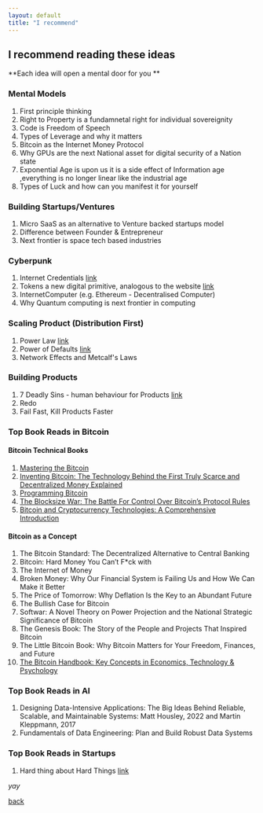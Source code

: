 ```yaml
---
layout: default
title: "I recommend"
---
```


## I recommend reading these ideas

**Each idea will open a mental door for you **

### Mental Models

1. First principle thinking
2. Right to Property is a fundamnetal right for individual sovereignity 
3. Code is Freedom of Speech
4. Types of Leverage and why it matters
5. Bitcoin as the Internet Money Protocol
6. Why GPUs are the next National asset for digital security of a Nation state
7. Exponential Age is upon us it is a side effect of Information age ,everything is no longer linear like the industrial age
8. Types of Luck and how can you manifest it for yourself

### Building Startups/Ventures
1. Micro SaaS as an alternative to Venture backed startups model
2. Difference between Founder & Entrepreneur
3. Next frontier is space tech based industries

### Cyberpunk
1. Internet Credentials [link](https://ankitkr0.in/2021/01/02/on-internet-credentials-new-school-and-productising-first-point-of-motivation/) 
2. Tokens a new digital primitive, analogous to the website [link](https://cdixon.mirror.xyz/0veLm9KKWae4T6_H3siLpKF933NSdC3F75jhPQw_qWE)
3. InternetComputer (e.g. Ethereum - Decentralised Computer)
4. Why Quantum computing is next frontier in computing

### Scaling Product (Distribution First)
1. Power Law [link]()
2. Power of Defaults [link]()
3. Network Effects and Metcalf's Laws

### Building Products
1. 7 Deadly Sins - human behaviour for Products [link](https://www.ericjswanson.com/2015/01/what-we-can-learn-from-sequoia-capital-and-the-7-deadly-sins/)
2. Redo
3. Fail Fast, Kill Products Faster

### Top Book Reads in Bitcoin

#### Bitcoin Technical Books
1. [Mastering the Bitcoin](https://www.amazon.sg/Mastering-Bitcoin-Programming-Open-Blockchain/dp/1491954388)
2. [Inventing Bitcoin: The Technology Behind the First Truly Scarce and Decentralized Money Explained](https://www.amazon.com/Inventing-Bitcoin-Technology-Decentralized-Explained/dp/B087C4BCJ2)
3. [Programming Bitcoin](https://www.amazon.com/Programming-Bitcoin-Learn-Program-Scratch/dp/1492031496)
4. [The Blocksize War: The Battle For Control Over Bitcoin’s Protocol Rules](https://www.amazon.sg/Blocksize-War-controls-Bitcoins-protocol/dp/B08YQMC2WM)
5. [Bitcoin and Cryptocurrency Technologies: A Comprehensive Introduction](https://www.amazon.sg/Bitcoin-Cryptocurrency-Technologies-Comprehensive-Introduction/dp/0691171696)

#### Bitcoin as a Concept
1. The Bitcoin Standard: The Decentralized Alternative to Central Banking
2. Bitcoin: Hard Money You Can’t F*ck with
3. The Internet of Money
4. Broken Money: Why Our Financial System is Failing Us and How We Can Make it Better
5. The Price of Tomorrow: Why Deflation Is the Key to an Abundant Future
6. The Bullish Case for Bitcoin
7. Softwar: A Novel Theory on Power Projection and the National Strategic Significance of Bitcoin
8. The Genesis Book: The Story of the People and Projects That Inspired Bitcoin
9. The Little Bitcoin Book: Why Bitcoin Matters for Your Freedom, Finances, and Future
10. [The Bitcoin Handbook: Key Concepts in Economics, Technology & Psychology](https://www.amazon.sg/Bitcoin-Handbook-Economics-Technology-Psychology/dp/9916697981)

### Top Book Reads in AI

1. Designing Data-Intensive Applications: The Big Ideas Behind Reliable, Scalable, and Maintainable Systems: Matt Housley, 2022 and Martin Kleppmann, 2017
2. Fundamentals of Data Engineering: Plan and Build Robust Data Systems

### Top Book Reads in Startups
1. Hard thing about Hard Things [link](https://www.amazon.com/Hard-Thing-About-Things-Building/dp/0062273205)

_yay_

[back](./)
